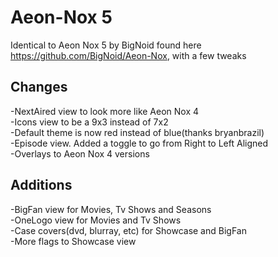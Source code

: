 Aeon-Nox 5
========
Identical to Aeon Nox 5 by BigNoid found here https://github.com/BigNoid/Aeon-Nox, with a few tweaks

Changes
-------
-NextAired view to look more like Aeon Nox 4  
-Icons view to be a 9x3 instead of 7x2  
-Default theme is now red instead of blue(thanks bryanbrazil)  
-Episode view. Added a toggle to go from Right to Left Aligned  
-Overlays to Aeon Nox 4 versions  

Additions
---------
-BigFan view for Movies, Tv Shows and Seasons  
-OneLogo view for Movies and Tv Shows  
-Case covers(dvd, blurray, etc) for Showcase and BigFan  
-More flags to Showcase view  